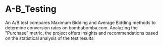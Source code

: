 # A-B_Testing
An A/B test compares Maximum Bidding and Average Bidding methods to determine conversion rates on bombabomba.com. Analyzing the "Purchase" metric, the project offers insights and recommendations based on the statistical analysis of the test results.
